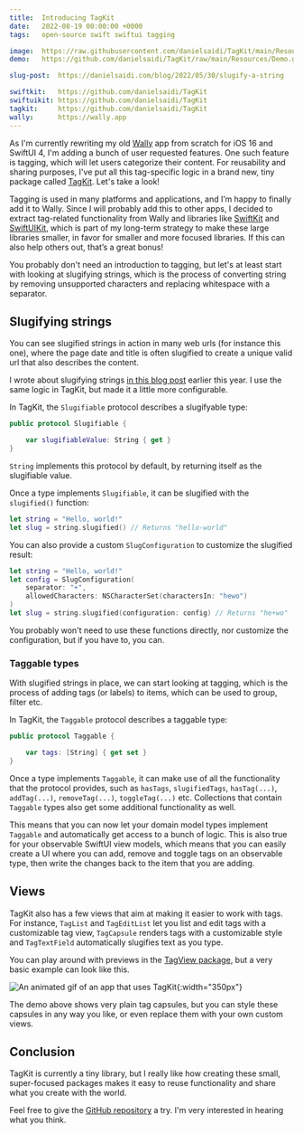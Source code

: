 ```yaml
---
title:  Introducing TagKit
date:   2022-08-19 00:00:00 +0000
tags:   open-source swift swiftui tagging

image:  https://raw.githubusercontent.com/danielsaidi/TagKit/main/Resources/Logo_github.png
demo:   https://github.com/danielsaidi/TagKit/raw/main/Resources/Demo.gif

slug-post:  https://danielsaidi.com/blog/2022/05/30/slugify-a-string

swiftkit:   https://github.com/danielsaidi/TagKit
swiftuikit: https://github.com/danielsaidi/TagKit
tagkit:     https://github.com/danielsaidi/TagKit
wally:      https://wally.app
---
```


As I'm currently rewriting my old [Wally]({{page.wally}}) app from scratch for iOS 16 and SwiftUI 4, I'm adding a bunch of user requested features. One such feature is tagging, which will let users categorize their content. For reusability and sharing purposes, I've put all this tag-specific logic in a brand new, tiny package called [TagKit]({{page.tagkit}}). Let's take a look!

Tagging is used in many platforms and applications, and I’m happy to finally add it to Wally. Since I will probably add this to other apps, I decided to extract tag-related functionality from Wally and libraries like [SwiftKit]({{page.swiftkit}}) and [SwiftUIKit]({{page.swiftuikit}}), which is part of my long-term strategy to make these large libraries smaller, in favor for smaller and more focused libraries. If this can also help others out, that’s a great bonus!

You probably don't need an introduction to tagging, but let's at least start with looking at slugifying strings, which is the process of converting string by removing unsupported characters and replacing whitespace with a separator.


## Slugifying strings

You can see slugified strings in action in many web urls (for instance this one), where the page date and title is often slugified to create a unique valid url that also describes the content.

I wrote about slugifying strings [in this blog post]({{page.slug-post}}) earlier this year. I use the same logic in TagKit, but made it a little more configurable.

In TagKit, the ``Slugifiable`` protocol describes a slugifyable type:

```swift
public protocol Slugifiable {

    var slugifiableValue: String { get }
}
```

`String` implements this protocol by default, by returning itself as the slugifiable value.

Once a type implements ``Slugifiable``, it can be slugified with the `slugified()` function:

```swift
let string = "Hello, world!"
let slug = string.slugified() // Returns "hello-world"
```

You can also provide a custom ``SlugConfiguration`` to customize the slugified result:

```swift
let string = "Hello, world!"
let config = SlugConfiguration(
    separator: "+",
    allowedCharacters: NSCharacterSet(charactersIn: "hewo")
)
let slug = string.slugified(configuration: config) // Returns "he+wo"
```

You probably won't need to use these functions directly, nor customize the configuration, but if you have to, you can.


### Taggable types

With slugified strings in place, we can start looking at tagging, which is the process of adding tags (or labels) to items, which can be used to group, filter etc.

In TagKit, the ``Taggable`` protocol describes a taggable type:

```swift
public protocol Taggable {

    var tags: [String] { get set }
}
```

Once a type implements ``Taggable``, it can make use of all the functionality that the protocol provides, such as `hasTags`, `slugifiedTags`, `hasTag(...)`, `addTag(...)`, `removeTag(...)`, `toggleTag(...)` etc. Collections that contain ``Taggable`` types also get some additional functionality as well.

This means that you can now let your domain model types implement ``Taggable`` and automatically get access to a bunch of logic. This is also true for your observable SwiftUI view models, which means that you can easily create a UI where you can add, remove and toggle tags on an observable type, then write the changes back to the item that you are adding.


## Views

TagKit also has a few views that aim at making it easier to work with tags. For instance, ``TagList`` and ``TagEditList`` let you list and edit tags with a customizable tag view, ``TagCapsule`` renders tags with a customizable style and ``TagTextField`` automatically slugifies text as you type.

You can play around with previews in the [TagView package]({{page.tagkit}}), but a very basic example can look like this.

![An animated gif of an app that uses TagKit]({{page.demo}}){:width="350px"}

The demo above shows very plain tag capsules, but you can style these capsules in any way you like, or even replace them with your own custom views.


## Conclusion

TagKit is currently a tiny library, but I really like how creating these small, super-focused packages makes it easy to reuse functionality and share what you create with the world. 

Feel free to give the [GitHub repository]({{page.tagkit}}) a try. I'm very interested in hearing what you think.